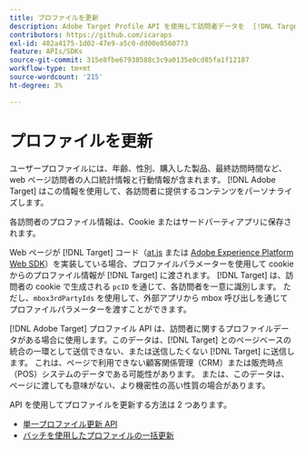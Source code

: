 ```yaml
---
title: プロファイルを更新
description: Adobe Target Profile API を使用して訪問者データを  [!DNL Target] に送信する方法を説明します。
contributors: https://github.com/icaraps
exl-id: 482a4175-1d02-47e9-a5c0-dd00e8560773
feature: APIs/SDKs
source-git-commit: 315e8fbe67938588c3c9a0135e0cd85fa1f12187
workflow-type: tm+mt
source-wordcount: '215'
ht-degree: 3%

---
```


# プロファイルを更新

ユーザープロファイルには、年齢、性別、購入した製品、最終訪問時間など、web ページ訪問者の人口統計情報と行動情報が含まれます。 [!DNL Adobe Target] はこの情報を使用して、各訪問者に提供するコンテンツをパーソナライズします。

各訪問者のプロファイル情報は、Cookie またはサードパーティアプリに保存されます。

Web ページが [!DNL Target] コード（[at.js](/help/dev/implement/client-side/atjs/how-atjs-works/overview.md) または [Adobe Experience Platform Web SDK](/help/dev/implement/client-side/aep-web-sdk/aep-web-sdk-overview.md)）を実装している場合、プロファイルパラメーターを使用して cookie からのプロファイル情報が [!DNL Target] に渡されます。 [!DNL Target] は、訪問者の cookie で生成される `pcID` を通じて、各訪問者を一意に識別します。 ただし、`mbox3rdPartyIds` を使用して、外部アプリから mbox 呼び出しを通じてプロファイルパラメーターを渡すことができます。

[!DNL Adobe Target] プロファイル API は、訪問者に関するプロファイルデータがある場合に使用します。このデータは、[!DNL Target] とのページベースの統合の一環として送信できない、または送信したくない [!DNL Target] に送信します。 これは、ページで利用できない顧客関係管理（CRM）または販売時点（POS）システムのデータである可能性があります。 または、このデータは、ページに渡しても意味がない、より機密性の高い性質の場合があります。

API を使用してプロファイルを更新する方法は 2 つあります。

* [単一プロファイル更新 API](/help/dev/administer/profile-api/profile-single-api.md)
* [バッチを使用したプロファイルの一括更新](/help/dev/administer/profile-api/profile-bulk-api.md)
